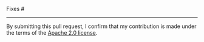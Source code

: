 <!--
Explain what changed and why.

Please read the [Contribution guidelines][1] and follow the pull-request
checklist.

[1]: https://github.com/aws-samples/aws-cdk-examples/blob/master/CONTRIBUTING.md
-->

Fixes # <!-- Please create a new issue if none exists yet -->

---

By submitting this pull request, I confirm that my contribution is made under the terms of the [Apache 2.0 license].

[Apache 2.0 license]: https://www.apache.org/licenses/LICENSE-2.0
